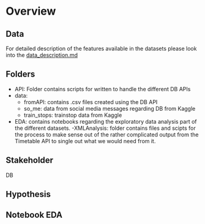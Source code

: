 # Overview

## Data

For detailed description of the features available in the datasets please look into the [data_description.md](data_description.md)

## Folders
- API: Folder contains scripts for written to handle the different DB APIs
- data:
    - fromAPI: contains .csv files created using the DB API
    - so_me: data from social media messages regarding DB from Kaggle
    - train_stops: trainstop data from Kaggle
- EDA: contains notebooks regarding the exploratory data analysis part of the different datasets.
-XMLAnalysis: folder contains files and scipts for the process to make sense out of the rather complicated output from the Timetable API to single out what we would need from it.



## Stakeholder
DB

## Hypothesis

## Notebook EDA 


